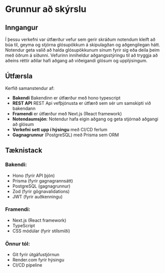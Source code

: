 # Grunnur að skýrslu

## Inngangur

Í þessu verkefni var útfærður vefur sem gerir skráðum notendum kleift að búa til, geyma og stjórna glósupökkum á skipulagðan og aðgengilegan hátt. Notendur geta valið að halda glósupökkunum sínum fyrir sig eða deila þeim með öðrum á síðunni. Vefurinn inniheldur aðgangsstýringu til að tryggja að aðeins réttir aðilar hafi aðgang að viðeigandi glósum og upplýsingum.

## Útfærsla

Kerfið samanstendur af:

- **Bakendi** Bakendinn er útfærður með hono typescript
- **REST API** REST Api vefþjónusta er útfærð sem sér um samskipti við bakendann
- **Framendi** er útfærður með Next.js (React framework)
- **Notendaumsjón**: Notendur hafa eigin aðgang og geta stjórnað aðgangi að glósum
- **Verkefni sett upp í hýsingu** með CI/CD ferlum
- **Gagnagrunnur** (PostgreSQL) með Prisma sem ORM

## Tæknistack

### Bakendi:
- Hono (fyrir API þjón)
- Prisma (fyrir gagnagrannsátt)
- PostgreSQL (gagnagrunnur)
- Zod (fyrir gögnavalidations)
- JWT (fyrir auðkenningu)

### Framendi:
- Next.js (React framework)
- TypeScript
- CSS módúlar (fyrir stílsmíði)

### Önnur tól:
- Git fyrir útgáfustjórnun
- Render.com fyrir hýsingu
- CI/CD pipeline

